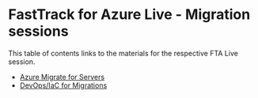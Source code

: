 # FastTrack for Azure Live - Migration sessions

This table of contents links to the materials for the respective FTA Live session.

- [Azure Migrate for Servers](server-migration/readme.md)
- [DevOps/IaC for Migrations](./devops-iac-migration/readme.md)
